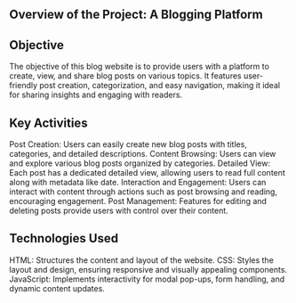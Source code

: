 ## Overview of the Project: A Blogging Platform

## Objective
The objective of this blog website is to provide users with a platform to create, view, and share blog posts on various topics. It features user-friendly post creation, categorization, and easy navigation, making it ideal for sharing insights and engaging with readers.

## Key Activities 
Post Creation: Users can easily create new blog posts with titles, categories, and detailed descriptions.
Content Browsing: Users can view and explore various blog posts organized by categories.
Detailed View: Each post has a dedicated detailed view, allowing users to read full content along with metadata like date.
Interaction and Engagement: Users can interact with content through actions such as post browsing and reading, encouraging engagement.
Post Management: Features for editing and deleting posts provide users with control over their content.

## Technologies Used
HTML: Structures the content and layout of the website.
CSS: Styles the layout and design, ensuring responsive and visually appealing components.
JavaScript: Implements interactivity for modal pop-ups, form handling, and dynamic content updates.

